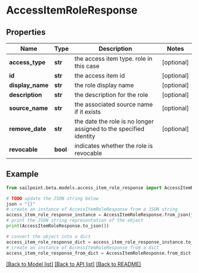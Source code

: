 # AccessItemRoleResponse


## Properties

Name | Type | Description | Notes
------------ | ------------- | ------------- | -------------
**access_type** | **str** | the access item type. role in this case | [optional] 
**id** | **str** | the access item id | [optional] 
**display_name** | **str** | the role display name | [optional] 
**description** | **str** | the description for the role | [optional] 
**source_name** | **str** | the associated source name if it exists | [optional] 
**remove_date** | **str** | the date the role is no longer assigned to the specified identity | [optional] 
**revocable** | **bool** | indicates whether the role is revocable | 

## Example

```python
from sailpoint.beta.models.access_item_role_response import AccessItemRoleResponse

# TODO update the JSON string below
json = "{}"
# create an instance of AccessItemRoleResponse from a JSON string
access_item_role_response_instance = AccessItemRoleResponse.from_json(json)
# print the JSON string representation of the object
print(AccessItemRoleResponse.to_json())

# convert the object into a dict
access_item_role_response_dict = access_item_role_response_instance.to_dict()
# create an instance of AccessItemRoleResponse from a dict
access_item_role_response_from_dict = AccessItemRoleResponse.from_dict(access_item_role_response_dict)
```
[[Back to Model list]](../README.md#documentation-for-models) [[Back to API list]](../README.md#documentation-for-api-endpoints) [[Back to README]](../README.md)


